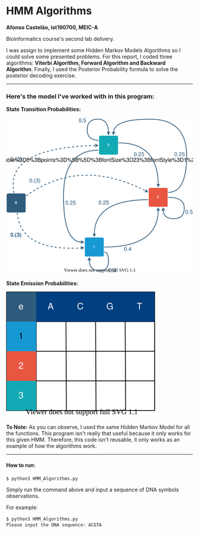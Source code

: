 # HMM Algorithms

**Afonso Castelão, ist190700, MEIC-A**

Bioinformatics course's second lab delivery.

I was assign to implement some Hidden Markov Models Algorithms so I could solve some presented problems. For this report, I coded three algorithms: **Viterbi Algorithm, Forward Algorithm and Backward Algorithm**. Finally, I used the Posterior Probability formula to solve the posterior decoding exercise.

---

### Here's the model I've worked with in this program:

**State Transition Probabilities:**

![HMM Transitions Image](https://github.com/CastleAf/IST_BioInformaticsCourse/blob/master/HMM_Algorithms/img/HMM_Transitions.svg?raw=true)

**State Emission Probabilities:**

![HMM Emissions Image](https://github.com/CastleAf/IST_BioInformaticsCourse/blob/master/HMM_Algorithms/img/HMM_Emissions.svg?raw=true)


**To Note:** As you can observe, I used the same Hidden Markov Model for all the functions. This program isn't really that useful because it only works for this given HMM. Therefore, this code isn't reusable, it only works as an example of how the algorithms work.

---

#### How to run:
```
$ python3 HMM_Algorithms.py
```
Simply run the command above and input a sequence of DNA symbols observations.

For example:
```
$ python3 HMM_Algorithms.py
Please input the DNA sequence: ACGTA
```


